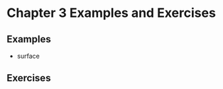 Chapter 3 Examples and Exercises
================================

## Examples
- surface

## Exercises
